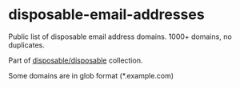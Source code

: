 disposable-email-addresses
==========================

Public list of disposable email address domains. 1000+ domains, no duplicates.

Part of [disposable/disposable](https://github.com/disposable/disposable) collection.

Some domains are in glob format (*.example.com)
